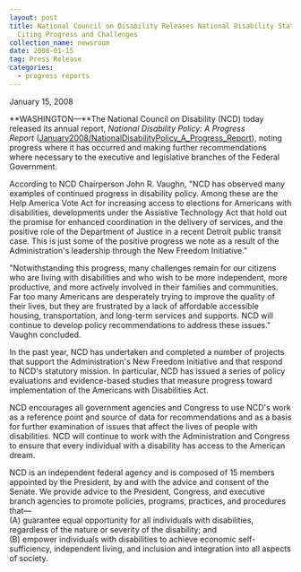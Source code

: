 ```yaml
---
layout: post
title: National Council on Disability Releases National Disability Status Report
  Citing Progress and Challenges
collection_name: newsroom
date: 2008-01-15
tag: Press Release
categories:
  - progress reports
---
```

January 15, 2008

**WASHINGTON—**The National Council on Disability (NCD) today released its annual report, *National Disability Policy: A Progress Report* ([January2008/NationalDisabilityPolicy_A_Progress_Report](https://ncd.gov/progress_reports/01152008 "/newsroom/publications/2008/NationalDisabilityPolicy_A_Progress_Report.html")), noting progress where it has occurred and making further recommendations where necessary to the executive and legislative branches of the Federal Government.

According to NCD Chairperson John R. Vaughn, "NCD has observed many examples of continued progress in disability policy. Among these are the Help America Vote Act for increasing access to elections for Americans with disabilities, developments under the Assistive Technology Act that hold out the promise for enhanced coordination in the delivery of services, and the positive role of the Department of Justice in a recent Detroit public transit case. This is just some of the positive progress we note as a result of the Administration's leadership through the New Freedom Initiative."

"Notwithstanding this progress, many challenges remain for our citizens who are living with disabilities and who wish to be more independent, more productive, and more actively involved in their families and communities. Far too many Americans are desperately trying to improve the quality of their lives, but they are frustrated by a lack of affordable accessible housing, transportation, and long-term services and supports. NCD will continue to develop policy recommendations to address these issues." Vaughn concluded.

In the past year, NCD has undertaken and completed a number of projects that support the Administration's New Freedom Initiative and that respond to NCD's statutory mission. In particular, NCD has issued a series of policy evaluations and evidence-based studies that measure progress toward implementation of the Americans with Disabilities Act.

NCD encourages all government agencies and Congress to use NCD's work as a reference point and source of data for recommendations and as a basis for further examination of issues that affect the lives of people with disabilities. NCD will continue to work with the Administration and Congress to ensure that every individual with a disability has access to the American dream.

NCD is an independent federal agency and is composed of 15 members appointed by the President, by and with the advice and consent of the Senate. We provide advice to the President, Congress, and executive branch agencies to promote policies, programs, practices, and procedures that—\
(A) guarantee equal opportunity for all individuals with disabilities, regardless of the nature or severity of the disability; and\
(B) empower individuals with disabilities to achieve economic self-sufficiency, independent living, and inclusion and integration into all aspects of society.